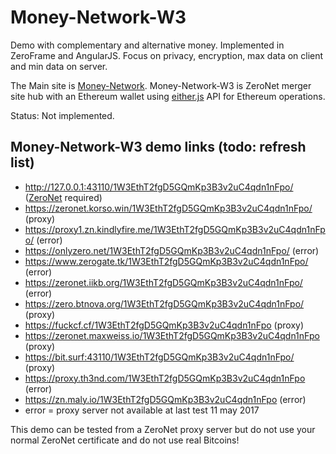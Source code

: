 # Money-Network-W3
Demo with complementary and alternative money. Implemented in ZeroFrame and AngularJS. Focus on privacy, encryption, max data on client and min data on server.

The Main site is [Money-Network](https://github.com/jaros1/Money-Network).
Money-Network-W3 is ZeroNet merger site hub with an Ethereum wallet using [either.js](https://docs.ethers.io/ethers.js) API for Ethereum operations.

Status: Not implemented.

## Money-Network-W3 demo links (todo: refresh list)
- http://127.0.0.1:43110/1W3EthT2fgD5GQmKp3B3v2uC4qdn1nFpo/ ([ZeroNet](https://zeronet.readthedocs.io/en/latest/using_zeronet/installing/) required)
- https://zeronet.korso.win/1W3EthT2fgD5GQmKp3B3v2uC4qdn1nFpo/ (proxy)
- https://proxy1.zn.kindlyfire.me/1W3EthT2fgD5GQmKp3B3v2uC4qdn1nFpo/ (error)
- https://onlyzero.net/1W3EthT2fgD5GQmKp3B3v2uC4qdn1nFpo/ (error)
- https://www.zerogate.tk/1W3EthT2fgD5GQmKp3B3v2uC4qdn1nFpo/ (error)
- https://zeronet.iikb.org/1W3EthT2fgD5GQmKp3B3v2uC4qdn1nFpo/ (error)
- https://zero.btnova.org/1W3EthT2fgD5GQmKp3B3v2uC4qdn1nFpo/ (proxy)
- https://fuckcf.cf/1W3EthT2fgD5GQmKp3B3v2uC4qdn1nFpo (proxy)
- https://zeronet.maxweiss.io/1W3EthT2fgD5GQmKp3B3v2uC4qdn1nFpo (proxy)
- https://bit.surf:43110/1W3EthT2fgD5GQmKp3B3v2uC4qdn1nFpo/ (proxy)
- https://proxy.th3nd.com/1W3EthT2fgD5GQmKp3B3v2uC4qdn1nFpo (error)
- https://zn.maly.io/1W3EthT2fgD5GQmKp3B3v2uC4qdn1nFpo (error)
- error = proxy server not available at last test 11 may 2017

This demo can be tested from a ZeroNet proxy server but do not use your normal ZeroNet certificate and do not use real Bitcoins!
